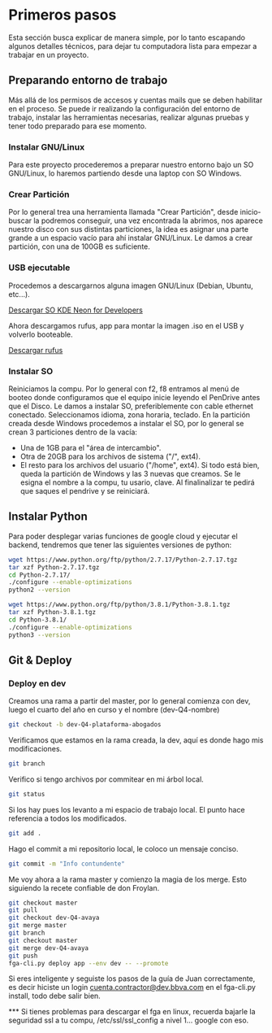 # Primeros pasos

Esta sección busca explicar de manera simple, por lo tanto escapando algunos detalles técnicos, para dejar tu computadora lista para empezar a trabajar en un proyecto.

## Preparando entorno de trabajo

Más allá de los permisos de accesos y cuentas mails que se deben habilitar en el proceso. Se puede ir realizando la configuración del entorno de trabajo, instalar las herramientas necesarias, realizar algunas pruebas y tener todo preparado para ese momento.

### Instalar GNU/Linux

Para este proyecto procederemos a preparar nuestro entorno bajo un SO GNU/Linux, lo haremos partiendo desde una laptop con SO Windows.

### Crear Partición

Por lo general trea una herramienta llamada "Crear Partición", desde inicio-buscar la podremos conseguir, una vez encontrada la abrimos, nos aparece nuestro disco con sus distintas particiones, la idea es asignar una parte grande a un espacio vacío para ahí instalar GNU/Linux. Le damos a crear partición, con una de 100GB es suficiente.

### USB ejecutable

Procedemos a descargarnos alguna imagen GNU/Linux (Debian, Ubuntu, etc...).

[Descargar SO KDE Neon for Developers](https://neon.kde.org/download)

Ahora descargamos rufus, app para montar la imagen .iso en el USB y volverlo booteable.

[Descargar rufus](https://rufus.ie/)

### Instalar SO

Reiniciamos la compu.
Por lo general con f2, f8 entramos al menú de booteo donde configuramos que el equipo inicie leyendo el PenDrive antes que el Disco.
Le damos a instalar SO, preferiblemente con cable ethernet conectado.
Seleccionamos idioma, zona horaria, teclado.
En la partición creada desde Windows procedemos a instalar el SO, por lo general se crean 3 particiones dentro de la vacía:
* Una de 1GB para el "área de intercambio".
* Otra de 20GB para los archivos de sistema ("/", ext4).
* El resto para los archivos del usuario ("/home", ext4).
Si todo está bien, queda la partición de Windows y las 3 nuevas que creamos.
Se le esigna el nombre a la compu, tu usario, clave.
Al finalinalizar te pedirá que saques el pendrive y se reiniciará.

## Instalar Python

Para poder desplegar varias funciones de google cloud y ejecutar el backend, tendremos que tener las siguientes versiones de python:

```bash
wget https://www.python.org/ftp/python/2.7.17/Python-2.7.17.tgz
tar xzf Python-2.7.17.tgz
cd Python-2.7.17/
./configure --enable-optimizations
python2 --version
```

```bash
wget https://www.python.org/ftp/python/3.8.1/Python-3.8.1.tgz
tar xzf Python-3.8.1.tgz
cd Python-3.8.1/
./configure --enable-optimizations
python3 --version
```

## Git & Deploy

### Deploy en dev

Creamos una rama a partir del master, por lo general comienza con dev, luego el cuarto del año en curso y el nombre (dev-Q4-nombre)

```bash
git checkout -b dev-Q4-plataforma-abogados
```

Verificamos que estamos en la rama creada, la dev, aquí es donde hago mis modificaciones.

```bash
git branch
```

Verifico si tengo archivos por commitear en mi árbol local.
```bash
git status
```

Si los hay pues los levanto a mi espacio de trabajo local. El punto hace referencia a todos los modificados.
```bash
git add .
```

Hago el commit a mi repositorio local, le coloco un mensaje conciso.
```bash
git commit -m "Info contundente"
```

Me voy ahora a la rama master y comienzo la magia de los merge. Esto siguiendo la recete confiable de don Froylan.

```bash
git checkout master 
git pull
git checkout dev-Q4-avaya 
git merge master
git branch
git checkout master 
git merge dev-Q4-avaya 
git push
fga-cli.py deploy app --env dev -- --promote
```
Si eres inteligente y seguiste los pasos de la guía de Juan correctamente, es decir hiciste un login cuenta.contractor@dev.bbva.com en el fga-cli.py install, todo debe salir bien.

*** Si tienes problemas para descargar el fga en linux, recuerda bajarle la seguridad ssl a tu compu, /etc/ssl/ssl_config a nivel 1... google con eso.